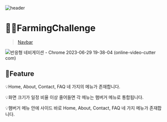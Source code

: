 <br>
<br>

![header](https://capsule-render.vercel.app/api?type=Cylinder&color=0:99a4f6,100:E4E5E4&height=180&section=header&text=RESAT%20FarmingChallenge%20&fontSize=50&)

# 👩‍🌾FarmingChallenge
> [Navbar](https://cute-hotteok-02216b.netlify.app/)


![반응형 네비게이션 - Chrome 2023-06-29 19-38-04 (online-video-cutter com)](https://github.com/sm022/RESAT_FarmingChallenge/assets/77651050/3ee35d57-8522-4a65-a107-7317f9661e29)



📌Feature
---
💡Home, About, Contact, FAQ 네 가지의 메뉴가 존재합니다.


💡화면 크기가 일정 비율 이상 줄어들면 각 메뉴는 햄버거 메뉴로 통합됩니다.


💡햄버거 메뉴 안에 사이드 바로 Home, About, Contact, FAQ 네 가지 메뉴가 존재합니다.
<br>

